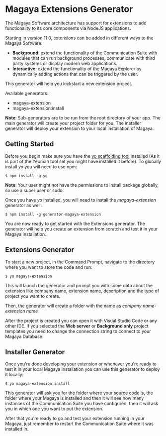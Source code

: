 # Magaya Extensions Generator

The Magaya Software architecture has support for extensions to add functionality to its core components via NodeJS applications.

Starting in version 11.0, extensions can be added in different ways to the Magaya Software:
- **Background**: extend the functionality of the Communication Suite with modules that can run background processes, communicate with third party systems or display modern web applications.
- **Interactive**: extend the functionality of the Magaya Explorer by dynamically adding actions that can be triggered by the user.

This generator will help you kickstart a new extension project.

Available generators:
- magaya-extension
- magaya-extension:install

**Note**: Sub-generators are to be run from the root directory of your app. The main generator will create your project folder for you. The installer generator will deploy your extension to your local installation of Magaya.

## Getting Started

Before you begin make sure you have the [yo scaffolding tool](http://yeoman.io/learning/index.html) installed (As it is part of the Yeoman tool set you might have installed it before). To globally install *yo* you will need to use npm:

```
$ npm install -g yo
```

**Note**: Your user might not have the permissions to install package globally, so use a super user or sudo.

Once you have *yo* installed, you will need to install the *magaya-extension* generator as well:

```
$ npm install -g generator-magaya-extension
```

You are now ready to get started with the Extensions generator. The generator will help you create an extension from scratch and test it in your Magaya installation.

## Extensions Generator

To start a new project, in the Command Prompt, navigate to the directory where you want to store the code and run:

```
$ yo magaya-extension
```

This will launch the generator and prompt you with some data about the extension like company name, extension name, description and the type of project you want to create.

Then, the generator will create a folder with the name as *company name*-*extension name*

After the project is created you can open it with Visual Studio Code or any other IDE. If you selected the **Web server** or **Background only** project templates you need to change the connection string to connect to your Magaya Database.

## Installer Generator

Once you're done developing your extension or whenever you're ready to test it in your local Magaya Installation you can use this generator to deploy it locally:

```
$ yo magaya-extension:install
```

This generator will ask you for the folder where your source code is, the folder where your Magaya is installed and then it will see how many instances of the Communication Suite you have configured, then it will ask you in which one you want to put the extension.

After that you're ready to go and test your extension running in your Magaya, just remember to restart the Communication Suite where it was installed in.
